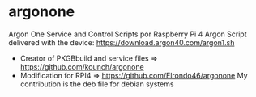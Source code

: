 # argonone
Argon One Service and Control Scripts por Raspberry Pi 4
Argon Script delivered with the device:
https://download.argon40.com/argon1.sh

- Creator of PKGBbuild and service files => https://github.com/kounch/argonone
- Modification for RPI4 => https://github.com/Elrondo46/argonone
My contribution is the deb file for debian systems
